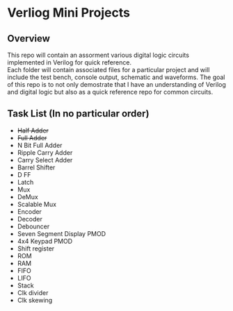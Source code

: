 # Verliog Mini Projects


## Overview
This repo will contain an assorment various digital logic circuits implemented in Verilog for quick reference.  
Each folder will contain associated files for a particular project and will include the test bench, console output, schematic and waveforms.
The goal of this repo is to not only demostrate that I have an understanding of Verilog and digital logic but also as a quick reference repo for common circuits.

## Task List (In no particular order)
- ~~Half Adder~~
- ~~Full Adder~~
- N Bit Full Adder
- Ripple Carry Adder
- Carry Select Adder
- Barrel Shifter
- D FF
- Latch
- Mux
- DeMux
- Scalable Mux
- Encoder
- Decoder
- Debouncer
- Seven Segment Display PMOD
- 4x4 Keypad PMOD
- Shift register
- ROM
- RAM
- FIFO
- LIFO
- Stack
- Clk divider
- Clk skewing 
